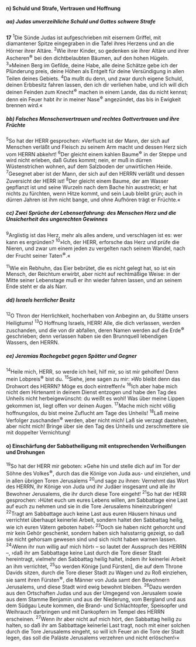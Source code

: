 #### n) Schuld und Strafe, Vertrauen und Hoffnung

##### aa) Judas unverzeihliche Schuld und Gottes schwere Strafe

__17__
<sup>1</sup>Die Sünde Judas ist aufgeschrieben mit eisernem Griffel, mit diamantener Spitze eingegraben in die Tafel ihres Herzens und an die Hörner ihrer Altäre.
<sup>2</sup>Wie ihrer Kinder, so gedenken sie ihrer Altäre und ihrer Ascheren<sup title="= Astartebilder">&#x2732;</sup> bei den dichtbelaubten Bäumen, auf den hohen Hügeln.
<sup>3</sup>»Meinen Berg im Gefilde, deine Habe, alle deine Schätze gebe ich der Plünderung preis, deine Höhen als Entgelt für deine Versündigung in allen Teilen deines Gebiets.
<sup>4</sup>Da mußt du denn, und zwar durch eigene Schuld, deinen Erbbesitz fahren lassen, den ich dir verliehen habe, und ich will dich deinen Feinden zum Knecht<sup title="= dienstbar">&#x2732;</sup> machen in einem Lande, das du nicht kennst; denn ein Feuer habt ihr in meiner Nase<sup title="oder: durch meinen Zorn">&#x2732;</sup> angezündet, das bis in Ewigkeit brennen wird.«

##### bb) Falsches Menschenvertrauen und rechtes Gottvertrauen und ihre Früchte

<sup>5</sup>So hat der HERR gesprochen: »Verflucht ist der Mann, der sich auf Menschen verläßt und Fleisch zu seinem Arm macht und dessen Herz sich vom HERRN abkehrt!
<sup>6</sup>Der gleicht einem kahlen Baume<sup title="oder: Wacholderstrauche">&#x2732;</sup> in der Steppe und wird nicht erleben, daß Gutes kommt; nein, er muß in dürren Wüstenstrichen wohnen, auf dem Salzboden der unwirtlichen Heide.
<sup>7</sup>Gesegnet aber ist der Mann, der sich auf den HERRN verläßt und dessen Zuversicht der HERR ist!
<sup>8</sup>Der gleicht einem Baume, der am Wasser gepflanzt ist und seine Wurzeln nach dem Bache hin ausstreckt; er hat nichts zu fürchten, wenn Hitze kommt, und sein Laub bleibt grün; auch in dürren Jahren ist ihm nicht bange, und ohne Aufhören trägt er Früchte.«

##### cc) Zwei Sprüche der Lebenserfahrung: des Menschen Herz und die Unsicherheit des ungerechten Gewinnes

<sup>9</sup>Arglistig ist das Herz, mehr als alles andere, und verschlagen ist es: wer kann es ergründen?
<sup>10</sup>»Ich, der HERR, erforsche das Herz und prüfe die Nieren, und zwar um einem jeden zu vergelten nach seinem Wandel, nach der Frucht seiner Taten<sup title="= wie sein ganzes Tun es verdient">&#x2732;</sup>.«

<sup>11</sup>Wie ein Rebhuhn, das Eier bebrütet, die es nicht gelegt hat, so ist ein Mensch, der Reichtum erwirbt, aber nicht auf rechtmäßige Weise: in der Mitte seiner Lebenstage muß er ihn wieder fahren lassen, und an seinem Ende steht er da als Narr.

##### dd) Israels herrlicher Besitz

<sup>12</sup>O Thron der Herrlichkeit, hocherhaben von Anbeginn an, du Stätte unsers Heiligtums!
<sup>13</sup>O Hoffnung Israels, HERR! Alle, die dich verlassen, werden zuschanden, und die von dir abfallen, deren Namen werden auf die Erde<sup title="= in den Erdboden oder: Staub">&#x2732;</sup> geschrieben; denn verlassen haben sie den Brunnquell lebendigen Wassers, den HERRN.

##### ee) Jeremias Rachegebet gegen Spötter und Gegner

<sup>14</sup>Heile mich, HERR, so werde ich heil, hilf mir, so ist mir geholfen! Denn mein Lobpreis<sup title="oder: Ruhm">&#x2732;</sup> bist du.
<sup>15</sup>Siehe, jene sagen zu mir: »Wo bleibt denn das Drohwort des HERRN? Möge es doch eintreffen!«
<sup>16</sup>Ich aber habe mich nicht dem Hirtenamt in deinem Dienst entzogen und habe den Tag des Unheils nicht herbeigewünscht: du weißt es wohl! Was über meine Lippen gekommen ist, liegt offen vor deinen Augen.
<sup>17</sup>Mache mich nicht völlig hoffnungslos, du bist meine Zuflucht am Tage des Unheils!
<sup>18</sup>Laß meine Verfolger zuschanden<sup title="oder: enttäuscht">&#x2732;</sup> werden, aber nicht mich! Laß sie verzagt dastehen, aber nicht mich! Bringe über sie den Tag des Unheils und zerschmettere sie mit doppelter Vernichtung!

#### o) Einschärfung der Sabbatheiligung mit entsprechenden Verheißungen und Drohungen

<sup>19</sup>So hat der HERR mir geboten: »Gehe hin und stelle dich auf im Tor der Söhne des Volkes<sup title="oder: der Volksgenossen">&#x2732;</sup>, durch das die Könige von Juda aus- und einziehen, und in allen übrigen Toren Jerusalems
<sup>20</sup>und sage zu ihnen: Vernehmt das Wort des HERRN, ihr Könige von Juda und ihr Judäer insgesamt und alle ihr Bewohner Jerusalems, die ihr durch diese Tore eingeht!
<sup>21</sup>So hat der HERR gesprochen: ›Hütet euch um eures Lebens willen, am Sabbattage eine Last auf euch zu nehmen und sie in die Tore Jerusalems hineinzubringen!
<sup>22</sup>Tragt am Sabbattage auch keine Last aus euren Häusern hinaus und verrichtet überhaupt keinerlei Arbeit, sondern haltet den Sabbattag heilig, wie ich euren Vätern geboten habe!‹
<sup>23</sup>Doch sie haben nicht gehorcht und mir kein Gehör geschenkt, sondern haben sich halsstarrig gezeigt, so daß sie nicht gehorsam gewesen sind und sich nicht haben warnen lassen.
<sup>24</sup>›Wenn ihr nun willig auf mich hört‹ – so lautet der Ausspruch des HERRN –, ›daß ihr am Sabbattage keine Last durch die Tore dieser Stadt hereintragt, vielmehr den Sabbattag heilig haltet, indem ihr keinerlei Arbeit an ihm verrichtet,
<sup>25</sup>so werden Könige [und Fürsten], die auf dem Throne Davids sitzen, durch die Tore dieser Stadt zu Wagen und zu Roß einziehen, sie samt ihren Fürsten<sup title="oder: Oberen">&#x2732;</sup>, die Männer von Juda samt den Bewohnern Jerusalems, und diese Stadt wird ewig bewohnt bleiben.
<sup>26</sup>Dazu werden aus den Ortschaften Judas und aus der Umgegend von Jerusalem sowie aus dem Stamme Benjamin und aus der Niederung, vom Bergland und aus dem Südgau Leute kommen, die Brand- und Schlachtopfer, Speisopfer und Weihrauch darbringen und mit Dankopfern im Tempel des HERRN erscheinen.
<sup>27</sup>Wenn ihr aber nicht auf mich hört, den Sabbattag heilig zu halten, so daß ihr am Sabbattage keinerlei Last tragt, noch mit einer solchen durch die Tore Jerusalems eingeht, so will ich Feuer an die Tore der Stadt legen, das soll die Paläste Jerusalems verzehren und nicht erlöschen!‹«